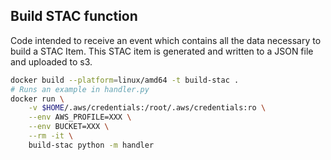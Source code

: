 ## Build STAC function

Code intended to receive an event which contains all the data necessary to build a STAC Item. This STAC item is generated and written to a JSON file and uploaded to s3.

```bash
docker build --platform=linux/amd64 -t build-stac .
# Runs an example in handler.py
docker run \
    -v $HOME/.aws/credentials:/root/.aws/credentials:ro \
    --env AWS_PROFILE=XXX \
    --env BUCKET=XXX \
    --rm -it \
    build-stac python -m handler
```
